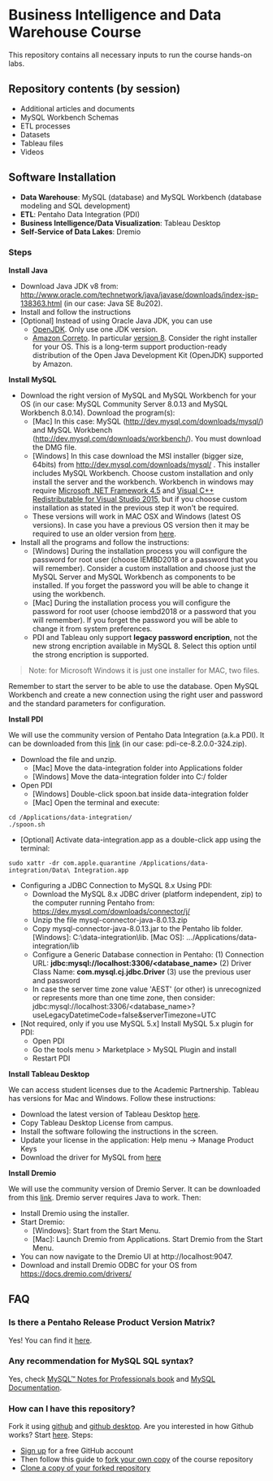 # Business Intelligence and Data Warehouse Course

This repository contains all necessary inputs to run the course hands-on labs. 

## Repository contents (by session)

  - Additional articles and documents
  - MySQL Workbench Schemas
  - ETL processes
  - Datasets
  - Tableau files
  - Videos

## Software Installation

  - **Data Warehouse**: MySQL (database) and MySQL Workbench (database modeling and SQL development)
  - **ETL**: Pentaho Data Integration (PDI)
  - **Business Intelligence/Data Visualization**: Tableau Desktop
  - **Self-Service of Data Lakes**: Dremio

### Steps

**Install Java**

  - Download Java JDK v8 from: http://www.oracle.com/technetwork/java/javase/downloads/index-jsp-138363.html (in our case: Java SE 8u202).
  - Install and follow the instructions
  - [Optional] Instead of using Oracle Java JDK, you can use
    - [OpenJDK](https://openjdk.java.net/). Only use one JDK version.
    - [Amazon Correto](https://aws.amazon.com/tw/corretto/). In particular [version 8](https://docs.aws.amazon.com/corretto/latest/corretto-8-ug/downloads-list.html). Consider the right installer for your OS. This is a long-term support production-ready distribution of the Open Java Development Kit (OpenJDK) supported by Amazon. 

**Install MySQL**

  - Download the right version of MySQL and MySQL Workbench for your OS (in our case: MySQL Community Server 8.0.13 and MySQL Workbench 8.0.14). Download the program(s): 
    - [Mac] In this case: MySQL (http://dev.mysql.com/downloads/mysql/) and MySQL Workbench (http://dev.mysql.com/downloads/workbench/). You must download the DMG file.
    - [Windows] In this case download the MSI installer (bigger size, 64bits) from http://dev.mysql.com/downloads/mysql/ . This installer includes MySQL Workbench. Choose custom installation and only install the server and the workbench. Workbench in windows may require [Microsoft .NET Framework 4.5](https://www.microsoft.com/en-us/download/details.aspx?id=30653) and [Visual C++ Redistributable for Visual Studio 2015](https://www.microsoft.com/en-us/download/details.aspx?id=48145), but if you choose custom installation as stated in the previous step it won't be required. 
    - These versions will work in MAC OSX and Windows (latest OS versions). In case you have a previous OS version then it may be required to use an older version from [here](https://downloads.mysql.com/archives/installer/).
  - Install all the programs and follow the instructions:
    - [Windows] During the installation process you will configure the password for root user (choose IEMBD2018 or a password that you will remember). Consider a custom installation and choose just the MySQL Server and MySQL Workbench as components to be installed. If you forget the password you will be able to change it using the workbench.
    - [Mac] During the installation process you will configure the password for root user (choose iembd2018 or a password that you will remember). If you forget the password you will be able to change it from system preferences.
    - PDI and Tableau only support **legacy password encription**, not the new strong encription available in MySQL 8. Select this option until the strong encription is supported.

> Note: for Microsoft Windows it is just one installer for MAC, two files.

Remember to start the server to be able to use the database. Open MySQL Workbench and create a new connection using the right user and password and the standard parameters for configuration.

**Install PDI**

We will use the community version of Pentaho Data Integration (a.k.a PDI). It can be downloaded from this [link](https://sourceforge.net/projects/pentaho/files/Pentaho%208.2/client-tools/) (in our case: pdi-ce-8.2.0.0-324.zip).

  - Download the file and unzip.
    - [Mac] Move the data-integration folder into Applications folder
    - [Windows] Move the data-integration folder into C:/ folder
  - Open PDI
    - [Windows] Double-click spoon.bat inside data-integration folder
    - [Mac] Open the terminal and execute:
    
```
cd /Applications/data-integration/
./spoon.sh
```    
  - [Optional] Activate data-integration.app as a double-click app using the terminal:
  
``` 
sudo xattr -dr com.apple.quarantine /Applications/data-integration/Data\ Integration.app
```  

  - Configuring a JDBC Connection to MySQL 8.x Using PDI:
    - Download the MySQL 8.x JDBC driver (platform independent, zip) to the computer running Pentaho from: https://dev.mysql.com/downloads/connector/j/
    - Unzip the file mysql-connector-java-8.0.13.zip
    - Copy mysql-connector-java-8.0.13.jar to the Pentaho lib folder. [Windows]: C:\data-integration\lib. [Mac OS]: …/Applications/data-integration/lib
    - Configure a Generic Database connection in Pentaho: (1) Connection URL: **jdbc:mysql://localhost:3306/<database_name>** (2) Driver Class Name: **com.mysql.cj.jdbc.Driver** (3) use the previous user and password
    - In case the server time zone value 'AEST' (or other) is unrecognized or represents more than one time zone, then consider: jdbc:mysql://localhost:3306/<database_name>?useLegacyDatetimeCode=false&serverTimezone=UTC
  - [Not required, only if you use MySQL 5.x] Install MySQL 5.x plugin for PDI:
    - Open PDI
    - Go the tools menu > Marketplace > MySQL Plugin and install
    - Restart PDI

**Install Tableau Desktop**

We can access student licenses due to the Academic Partnership. Tableau has versions for Mac and Windows. Follow these instructions:

  - Download the latest version of Tableau Desktop [here](https://www.tableau.com/academic).
  - Copy Tableau Desktop License from campus.
  - Install the software following the instructions in the screen.
  - Update your license in the application: Help menu -> Manage Product Keys
  - Download the driver for MySQL from [here](https://www.tableau.com/support/drivers)

**Install Dremio**

We will use the community version of Dremio Server. It can be downloaded from this [link](https://www.dremio.com/download/). Dremio server requires Java to work. Then:

  - Install Dremio using the installer.
  - Start Dremio:
      - [Windows]: Start from the Start Menu.
      - [Mac]: Launch Dremio from Applications. Start Dremio from the Start Menu.
  - You can now navigate to the Dremio UI at http://localhost:9047.
  - Download and install Dremio ODBC for your OS from https://docs.dremio.com/drivers/

## FAQ

### Is there a Pentaho Release Product Version Matrix?

Yes! You can find it [here](https://wiki.pentaho.com/display/PEOpen/Pentaho+Release+Product+Version+Matrix+8.x).

### Any recommendation for MySQL SQL syntax?

Yes, check [MySQL™ Notes for Professionals book](http://books.goalkicker.com/MySQLBook/) and [MySQL Documentation](https://dev.mysql.com/doc/).

### How can I have this repository?

Fork it using [github](https://www.github.com) and [github desktop](https://www.desktop.github.com). Are you interested in how Github works? Start [here](https://guides.github.com/activities/hello-world/). Steps:

  - [Sign up](https://github.com/join) for a free GitHub account
  - Then follow this guide to [fork your own copy](https://guides.github.com/activities/forking/) of the course repository
  - [Clone a copy of your forked repository](https://help.github.com/articles/cloning-a-repository/)
